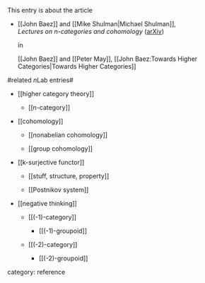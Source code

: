 This entry is about the article

* [[John Baez]] and [[Mike Shulman|Michael Shulman]],  
  _Lectures on $n$-categories and cohomology_ 
  ([arXiv](http://arxiv.org/abs/math/0608420))

  in 

  [[John Baez]] and [[Peter May]],
  [[John Baez:Towards Higher Categories|Towards Higher Categories]] 


#related $n$Lab entries#

* [[higher category theory]]

  * [[n-category]]

* [[cohomology]]

  * [[nonabelian cohomology]]

  * [[group cohomology]]

* [[k-surjective functor]]

  * [[stuff, structure, property]]

  * [[Postnikov system]]

* [[negative thinking]]

  * [[(-1)-category]]

    * [[(-1)-groupoid]]

  * [[(-2)-category]]

    * [[(-2)-groupoid]]

category: reference